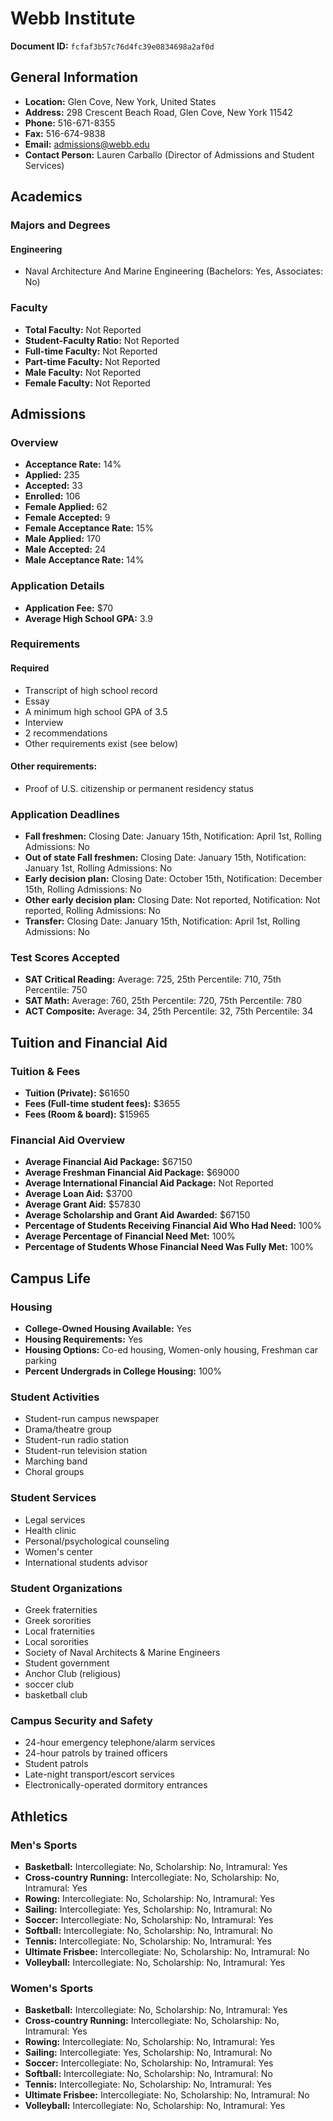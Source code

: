 # Webb Institute

**Document ID:** `fcfaf3b57c76d4fc39e0834698a2af0d`

## General Information

- **Location:** Glen Cove, New York, United States
- **Address:** 298 Crescent Beach Road, Glen Cove, New York 11542
- **Phone:** 516-671-8355
- **Fax:** 516-674-9838
- **Email:** admissions@webb.edu
- **Contact Person:** Lauren Carballo (Director of Admissions and Student Services)

## Academics

### Majors and Degrees

#### Engineering

- Naval Architecture And Marine Engineering (Bachelors: Yes, Associates: No)

### Faculty

- **Total Faculty:** Not Reported
- **Student-Faculty Ratio:** Not Reported
- **Full-time Faculty:** Not Reported
- **Part-time Faculty:** Not Reported
- **Male Faculty:** Not Reported
- **Female Faculty:** Not Reported

## Admissions

### Overview

- **Acceptance Rate:** 14%
- **Applied:** 235
- **Accepted:** 33
- **Enrolled:** 106
- **Female Applied:** 62
- **Female Accepted:** 9
- **Female Acceptance Rate:** 15%
- **Male Applied:** 170
- **Male Accepted:** 24
- **Male Acceptance Rate:** 14%

### Application Details

- **Application Fee:** $70
- **Average High School GPA:** 3.9

### Requirements

#### Required

- Transcript of high school record
- Essay
- A minimum high school GPA of 3.5
- Interview
- 2 recommendations
- Other requirements exist (see below)

#### Other requirements:

- Proof of U.S. citizenship or permanent residency status

### Application Deadlines

- **Fall freshmen:** Closing Date: January 15th, Notification: April 1st, Rolling Admissions: No
- **Out of state Fall freshmen:** Closing Date: January 15th, Notification: January 1st, Rolling Admissions: No
- **Early decision plan:** Closing Date: October 15th, Notification: December 15th, Rolling Admissions: No
- **Other early decision plan:** Closing Date: Not reported, Notification: Not reported, Rolling Admissions: No
- **Transfer:** Closing Date: January 15th, Notification: April 1st, Rolling Admissions: No

### Test Scores Accepted

- **SAT Critical Reading:** Average: 725, 25th Percentile: 710, 75th Percentile: 750
- **SAT Math:** Average: 760, 25th Percentile: 720, 75th Percentile: 780
- **ACT Composite:** Average: 34, 25th Percentile: 32, 75th Percentile: 34

## Tuition and Financial Aid

### Tuition & Fees

- **Tuition (Private):** $61650
- **Fees (Full-time student fees):** $3655
- **Fees (Room & board):** $15965

### Financial Aid Overview

- **Average Financial Aid Package:** $67150
- **Average Freshman Financial Aid Package:** $69000
- **Average International Financial Aid Package:** Not Reported
- **Average Loan Aid:** $3700
- **Average Grant Aid:** $57830
- **Average Scholarship and Grant Aid Awarded:** $67150
- **Percentage of Students Receiving Financial Aid Who Had Need:** 100%
- **Average Percentage of Financial Need Met:** 100%
- **Percentage of Students Whose Financial Need Was Fully Met:** 100%

## Campus Life

### Housing

- **College-Owned Housing Available:** Yes
- **Housing Requirements:** Yes
- **Housing Options:** Co-ed housing, Women-only housing, Freshman car parking
- **Percent Undergrads in College Housing:** 100%

### Student Activities

- Student-run campus newspaper
- Drama/theatre group
- Student-run radio station
- Student-run television station
- Marching band
- Choral groups

### Student Services

- Legal services
- Health clinic
- Personal/psychological counseling
- Women's center
- International students advisor

### Student Organizations

- Greek fraternities
- Greek sororities
- Local fraternities
- Local sororities
- Society of Naval Architects & Marine Engineers
- Student government
- Anchor Club (religious)
- soccer club
- basketball club

### Campus Security and Safety

- 24-hour emergency telephone/alarm services
- 24-hour patrols by trained officers
- Student patrols
- Late-night transport/escort services
- Electronically-operated dormitory entrances

## Athletics

### Men's Sports

- **Basketball:** Intercollegiate: No, Scholarship: No, Intramural: Yes
- **Cross-country Running:** Intercollegiate: No, Scholarship: No, Intramural: Yes
- **Rowing:** Intercollegiate: No, Scholarship: No, Intramural: Yes
- **Sailing:** Intercollegiate: Yes, Scholarship: No, Intramural: No
- **Soccer:** Intercollegiate: No, Scholarship: No, Intramural: Yes
- **Softball:** Intercollegiate: No, Scholarship: No, Intramural: No
- **Tennis:** Intercollegiate: No, Scholarship: No, Intramural: Yes
- **Ultimate Frisbee:** Intercollegiate: No, Scholarship: No, Intramural: No
- **Volleyball:** Intercollegiate: No, Scholarship: No, Intramural: Yes

### Women's Sports

- **Basketball:** Intercollegiate: No, Scholarship: No, Intramural: Yes
- **Cross-country Running:** Intercollegiate: No, Scholarship: No, Intramural: Yes
- **Rowing:** Intercollegiate: No, Scholarship: No, Intramural: Yes
- **Sailing:** Intercollegiate: Yes, Scholarship: No, Intramural: No
- **Soccer:** Intercollegiate: No, Scholarship: No, Intramural: Yes
- **Softball:** Intercollegiate: No, Scholarship: No, Intramural: No
- **Tennis:** Intercollegiate: No, Scholarship: No, Intramural: Yes
- **Ultimate Frisbee:** Intercollegiate: No, Scholarship: No, Intramural: No
- **Volleyball:** Intercollegiate: No, Scholarship: No, Intramural: Yes
